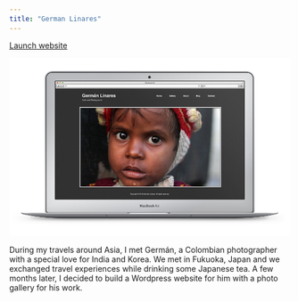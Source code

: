 ```yaml
---
title: "German Linares"
---
```


<p class="work-links">
<a class="btn icon icon-external" href="http://germanlinares.com/" target="_blank">Launch website</a>
</p>

![](./images/1.jpg)

During my travels around Asia, I met Germán, a Colombian photographer with a special love for India and Korea. We met in Fukuoka, Japan and we exchanged travel experiences while drinking some Japanese tea. A few months later, I decided to build a Wordpress website for him with a photo gallery for his work.
